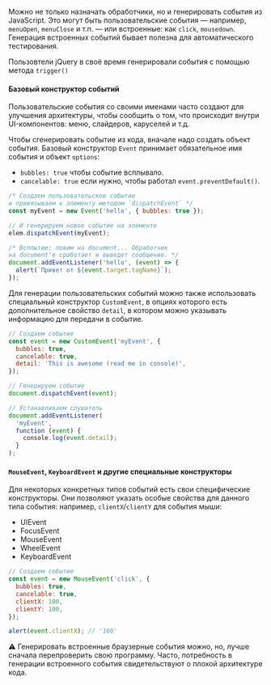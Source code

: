 Можно не только назначать обработчики, но и генерировать события из JavaScript. Это могут быть пользовательские события — например, `menuOpen`, `menuClose` и т.п. — или встроенные: как `click`, `mousedown`. Генерация встроенных событий бывает полезна для автоматического тестирования.

Пользовтели jQuery в своё время генерировали события с помощью метода `trigger()`

#### Базовый конструктор событий

Пользовательские события со своими именами часто создают для улучшения архитектуры, чтобы сообщить о том, что происходит внутри UI-компонентов: меню, слайдеров, каруселей и т.д.

Чтобы сгенерировать событие из кода, вначале надо создать объект события. Базовый конструктор `Event` принимает обязательное имя события и объект `options`:

- `bubbles: true` чтобы событие всплывало.
- `cancelable: true` если нужно, чтобы работал `event.preventDefault()`.

```js
/* Создаем пользовательское событие
и привязываем к элементу методом `dispatchEvent` */
const myEvent = new Event('hello', { bubbles: true });

// И генерируем новое событие на элементе
elem.dispatchEvent(myEvent);

/* Всплытие: ловим на document... Обработчик
на document'е сработает и выведет сообщение. */
document.addEventListener('hello', (event) => {
  alert(`Привет от ${event.target.tagName}`);
});
```

Для генерации пользовательских событий можно также использовать специальный конструктор `CustomEvent`, в опциях которого есть дополнительное свойство `detail`, в котором можно указывать информацию для передачи в событие.

```js
// Создаем событие
const event = new CustomEvent('myEvent', {
  bubbles: true,
  cancelable: true,
  detail: 'This is awesome (read me in console)',
});

// Генерируем событие
document.dispatchEvent(event);

// Устанавливаем слушатель
document.addEventListener(
  'myEvent',
  function (event) {
    console.log(event.detail);
  }
);
```

#### `MouseEvent`, `KeyboardEvent` и другие специальные конструкторы

Для некоторых конкретных типов событий есть свои специфические конструкторы. Они позволяют указать особые свойства для данного типа события: например, `clientX`/`clientY` для события мыши:

- UIEvent
- FocusEvent
- MouseEvent
- WheelEvent
- KeyboardEvent

```js
// Создаем событие
const event = new MouseEvent('click', {
  bubbles: true,
  cancelable: true,
  clientX: 100,
  clientY: 100,
});

alert(event.clientX); // '100'
```

⚠️ Генерировать встроенные браузерные события можно, но, лучше сначала перепроверить свою программу. Часто, потребность в генерации встроенного события свидетельствуют о плохой архитектуре кода.
